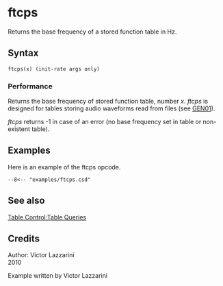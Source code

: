 <!--
id:ftcps
category:Table Control:Table Queries
-->
# ftcps
Returns the base frequency of a stored function table in Hz.

## Syntax
``` csound-orc
ftcps(x) (init-rate args only)
```

### Performance

Returns the base frequency of stored function table, number _x_.  _ftcps_ is designed for tables storing audio waveforms read from files (see [GEN01](../../scoregens/gen01)).

_ftcps_ returns -1 in case of an error (no base frequency set in table or non-existent table).

## Examples

Here is an example of the ftcps opcode.

``` csound-csd title="Example of the ftcps opcode." linenums="1"
--8<-- "examples/ftcps.csd"
```

## See also

[Table Control:Table Queries](../../table/queries)

## Credits

Author: Victor Lazzarini<br>
2010<br>

Example written by Victor Lazzarini
